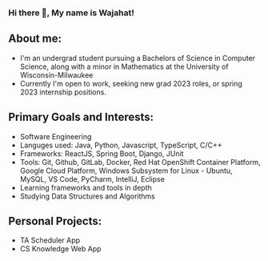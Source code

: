### Hi there 👋, My name is Wajahat!

## About me:
- I'm an undergrad student pursuing a Bachelors of Science in Computer Science, along with a minor in Mathematics at the University of Wisconsin-Milwaukee 
- Currently I'm open to work, seeking new grad 2023 roles, or spring 2023 internship positions.

## Primary Goals and Interests: 
- Software Engineering
- Languges used: Java, Python, Javascript, TypeScript, C/C++
- Frameworks: ReactJS, Spring Boot, Django, JUnit
- Tools: Git, Github, GitLab, Docker, Red Hat OpenShift Container Platform, Google Cloud Platform, Windows Subsystem for Linux - Ubuntu, MySQL, VS Code, PyCharm, IntelliJ, Eclipse
- Learning frameworks and tools in depth
- Studying Data Structures and Algorithms

## Personal Projects: 
- TA Scheduler App
- CS Knowledge Web App
